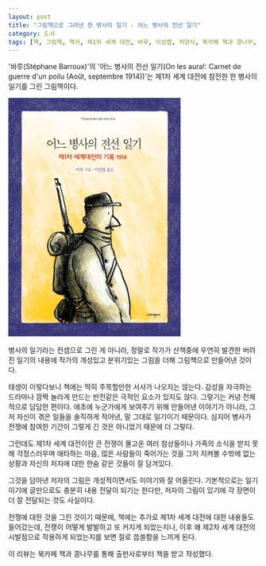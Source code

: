 ```yaml
---
layout: post
title: "그림책으로 그려낸 한 병사의 일기 - 어느 병사의 전선 일기"
category: 도서
tags: [책, 그림책, 역사, 제1차 세계 대전, 바루, 이성엽, 지양사, 북카페 책과 콩나무, 서평]
---
```


'바루(Stéphane Barroux)'의
'어느 병사의 전선 일기(On les aura!: Carnet de guerre d'un poilu (Août, septembre 1914))'는
제1차 세계 대전에 참전한 한 병사의 일기를 그린 그림책이다.

![표지](/images/book/on-les-aura-carnet-de-guerre-d-un-poilu-book-h480.jpg)

병사의 일기라는 컨셉으로 그린 게 아니라,
정말로 작가가 산책중에 우연히 발견한 버려진 일기의 내용에
작가의 개성있고 분위기있는 그림을 더해 그림책으로 만들어낸 것이다.

태생이 이렇다보니 책에는 딱히 주목할만한 서사가 나오지는 않는다.
감성을 자극하는 드라마나
깜짝 놀라게 만드는 반전같은 극적인 요소가 있지도 않다.
그렇기는 커녕 전체적으로 담담한 편이다.
애초에 누군가에게 보여주기 위해 만들어낸 이야기가 아니라,
그저 자신이 겪은 일들을 솔직하게 적어낸,
말 그대로 일기이기 때문이다.
심지어 병사가 전쟁에 참여한 기간이 그렇게 긴 것은 아니었기 때문에 더 그렇다.

그런데도 제1차 세계 대전이란 큰 전쟁이 몰고온 여러 참상들이나
가족의 소식을 받지 못해 걱정스러우며 애타하는 마음,
많은 사람들이 죽어가는 것을 그저 지켜볼 수밖에 없는 상황과 자신의 처지에 대한 한숨 같은 것들이 잘 담겨있다.

그것을 담아낸 저자의 그림은 개성적이면서도 이야기와 잘 어울린다.
기본적으로는 일기이기에 글만으로도 충분히 내용 전달이 되기는 한다만,
저자의 그림이 있기에 각 장면이 더 잘 전달되는 것도 사실이다.

전쟁에 대한 것을 그린 것이기 때문에,
책에는 추가로 제1차 세계 대전에 대한 내용들도 들어갔는데,
전쟁이 어떻게 발발하고 또 커지게 되었는지나,
이후 왜 제2차 세계 대전의 시발점으로 작용하게 되었는지를 보면
절로 씁쓸함을 느끼게 된다.



<div class="im im-info">
이 리뷰는 북카페 책과 콩나무를 통해 출판사로부터 책을 받고 작성했다.
</div>
